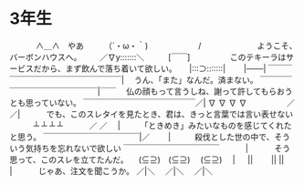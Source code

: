 # 3年生


　　　  ∧＿∧　やあ
　　 （´・ω・｀)　　　　　　 /　　　　　　　ようこそ、バーボンハウスへ。
　　／∇y:::::::＼　　　[￣￣]　　　　　このテキーラはサービスだから、まず飲んで落ち着いて欲しい。
　  |:::⊃:::::::|　　 |───|
￣￣￣￣￣￣￣￣￣￣￣￣￣￣￣￣￣|　  うん、「また」なんだ。済まない。
￣￣￣￣￣￣￣￣￣￣￣￣￣￣￣|￣￣　  仏の顔もって言うしね、謝って許してもらおうとも思っていない。
￣￣￣￣￣￣￣￣￣￣￣￣￣￣／|
     ∇ ∇ ∇ ∇　　　　　／／|　　　  でも、このスレタイを見たとき、君は、きっと言葉では言い表せない
　　　┴  ┴  ┴  ┴　　　 ／ ／　 |　　　「ときめき」みたいなものを感じてくれたと思う。
￣￣￣￣￣￣￣￣￣￣￣￣|／　　 |　　　殺伐とした世の中で、そういう気持ちを忘れないで欲しい
￣￣￣￣￣￣￣￣￣￣￣￣　　　 |　　　 そう思って、このスレを立てたんだ。
　(⊆⊇)　(⊆⊇)　 (⊆⊇)　   | 
 　 ||　　  ||      ||　　   |　　　  じゃあ、注文を聞こうか。
  ／|＼　  ／|＼　 ／|＼



